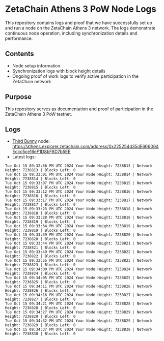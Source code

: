 # ZetaChain Athens 3 PoW Node Logs
This repository contains logs and proof that we have successfully set up and run a node on the ZetaChain Athens 3 network. The logs demonstrate continuous node operation, including synchronization details and performance.

## Contents
- Node setup information
- Synchronization logs with block height details
- Ongoing proof of work logs to verify active participation in the ZetaChain network

## Purpose
This repository serves as documentation and proof of participation in the ZetaChain Athens 3 PoW testnet.

## Logs

- [Third Bunny](https://thirdbunny.xyz/) node: https://athens.explorer.zetachain.com/address/0x225254d35dE666064Eccc5ce16eF1D8bF8D7b5EE
- Latest logs:
```
Tue Oct 15 09:32:56 PM UTC 2024 Your Node Height: 7238813 | Network Height: 7238813 | Blocks Left: 0
Tue Oct 15 09:33:01 PM UTC 2024 Your Node Height: 7238814 | Network Height: 7238814 | Blocks Left: 0
Tue Oct 15 09:33:07 PM UTC 2024 Your Node Height: 7238815 | Network Height: 7238815 | Blocks Left: 0
Tue Oct 15 09:33:12 PM UTC 2024 Your Node Height: 7238816 | Network Height: 7238816 | Blocks Left: 0
Tue Oct 15 09:33:17 PM UTC 2024 Your Node Height: 7238817 | Network Height: 7238817 | Blocks Left: 0
Tue Oct 15 09:33:23 PM UTC 2024 Your Node Height: 7238818 | Network Height: 7238818 | Blocks Left: 0
Tue Oct 15 09:33:28 PM UTC 2024 Your Node Height: 7238818 | Network Height: 7238819 | Blocks Left: 1
Tue Oct 15 09:33:34 PM UTC 2024 Your Node Height: 7238819 | Network Height: 7238819 | Blocks Left: 0
Tue Oct 15 09:33:39 PM UTC 2024 Your Node Height: 7238820 | Network Height: 7238820 | Blocks Left: 0
Tue Oct 15 09:33:44 PM UTC 2024 Your Node Height: 7238821 | Network Height: 7238821 | Blocks Left: 0
Tue Oct 15 09:33:49 PM UTC 2024 Your Node Height: 7238822 | Network Height: 7238822 | Blocks Left: 0
Tue Oct 15 09:33:55 PM UTC 2024 Your Node Height: 7238823 | Network Height: 7238823 | Blocks Left: 0
Tue Oct 15 09:34:00 PM UTC 2024 Your Node Height: 7238824 | Network Height: 7238824 | Blocks Left: 0
Tue Oct 15 09:34:05 PM UTC 2024 Your Node Height: 7238825 | Network Height: 7238825 | Blocks Left: 0
Tue Oct 15 09:34:11 PM UTC 2024 Your Node Height: 7238826 | Network Height: 7238826 | Blocks Left: 0
Tue Oct 15 09:34:16 PM UTC 2024 Your Node Height: 7238827 | Network Height: 7238827 | Blocks Left: 0
Tue Oct 15 09:34:21 PM UTC 2024 Your Node Height: 7238828 | Network Height: 7238828 | Blocks Left: 0
Tue Oct 15 09:34:27 PM UTC 2024 Your Node Height: 7238829 | Network Height: 7238829 | Blocks Left: 0
Tue Oct 15 09:34:32 PM UTC 2024 Your Node Height: 7238829 | Network Height: 7238829 | Blocks Left: 0
Tue Oct 15 09:34:37 PM UTC 2024 Your Node Height: 7238830 | Network Height: 7238830 | Blocks Left: 0
```
